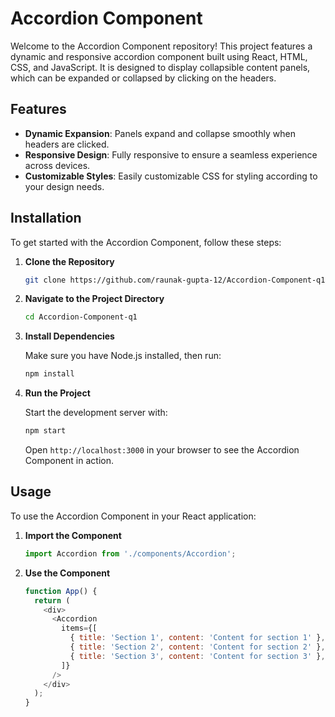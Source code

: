 
# Accordion Component

Welcome to the Accordion Component repository! This project features a dynamic and responsive accordion component built using React, HTML, CSS, and JavaScript. It is designed to display collapsible content panels, which can be expanded or collapsed by clicking on the headers.


## Features

- **Dynamic Expansion**: Panels expand and collapse smoothly when headers are clicked.
- **Responsive Design**: Fully responsive to ensure a seamless experience across devices.
- **Customizable Styles**: Easily customizable CSS for styling according to your design needs.

## Installation

To get started with the Accordion Component, follow these steps:

1. **Clone the Repository**

   ```bash
   git clone https://github.com/raunak-gupta-12/Accordion-Component-q1.git
   ```

2. **Navigate to the Project Directory**

   ```bash
   cd Accordion-Component-q1
   ```

3. **Install Dependencies**

   Make sure you have Node.js installed, then run:

   ```bash
   npm install
   ```

4. **Run the Project**

   Start the development server with:

   ```bash
   npm start
   ```

   Open `http://localhost:3000` in your browser to see the Accordion Component in action.

## Usage

To use the Accordion Component in your React application:

1. **Import the Component**

   ```javascript
   import Accordion from './components/Accordion';
   ```

2. **Use the Component**

   ```javascript
   function App() {
     return (
       <div>
         <Accordion
           items={[
             { title: 'Section 1', content: 'Content for section 1' },
             { title: 'Section 2', content: 'Content for section 2' },
             { title: 'Section 3', content: 'Content for section 3' },
           ]}
         />
       </div>
     );
   }
   ```

